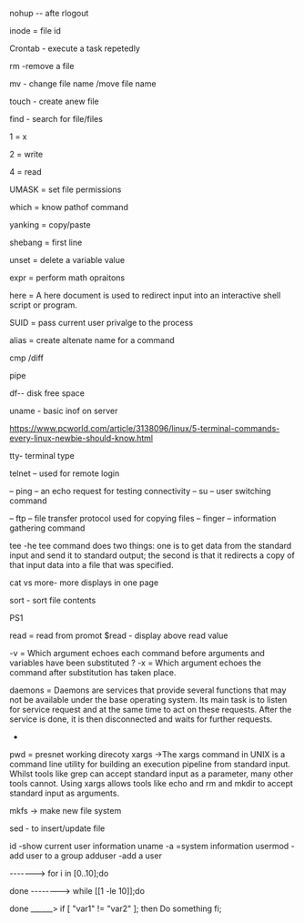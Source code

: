 nohup -- afte rlogout



inode = file id

Crontab - execute a task repetedly

rm -remove a file

mv - change file name /move file name

touch - create anew file

find - search for file/files

1 = x

2 = write

4 = read

UMASK  = set file permissions

which = know pathof command

yanking  = copy/paste

shebang  = first line

unset = delete a variable value

expr = perform math opraitons

here  = A here document is used to redirect input into an interactive shell script or program.

SUID  = pass current user privalge to the process

alias = create altenate name for a command

cmp /diff

pipe

df-- disk free space

uname - basic inof on server



https://www.pcworld.com/article/3138096/linux/5-terminal-commands-every-linux-newbie-should-know.html



tty- terminal type



 telnet – used for remote login

 – ping – an echo request for testing connectivity
–
 su – user switching command

 – ftp – file transfer protocol used for copying files
–
 finger – information gathering command

 

tee -he tee command does two things: one is to get data from the standard input and send it to standard output; the second is that it redirects a copy of that input data into a file that was specified.


cat vs more- more displays in one page

sort - sort file contents

PS1 

read = read from promot
$read - display above read value

-v = Which argument echoes each command before arguments and variables have been substituted ?
-x  = Which argument echoes the command after substitution has taken place.

daemons = 
Daemons are services that provide several functions that may not be available under the base operating system. Its main task is to listen for service request and at the same time to act on these requests. After the service is done, it is then disconnected and waits for further requests.


-

pwd = presnet working direcoty
xargs ->The xargs command in UNIX is a command line utility for building an execution pipeline from standard input. Whilst tools like grep can accept standard input as a parameter, many other tools cannot. Using xargs allows tools like echo and rm and mkdir to accept standard input as arguments.


mkfs  -> make new file system

sed - to insert/update file


id -show current user information
uname -a =system information
usermod - add user to a group
adduser -add a user


------->
for i in [0..10];do


done
-------->
while [[1 -le 10]];do


done
______>
if [ "var1" != "var2" ]; then
  Do something
fi;
